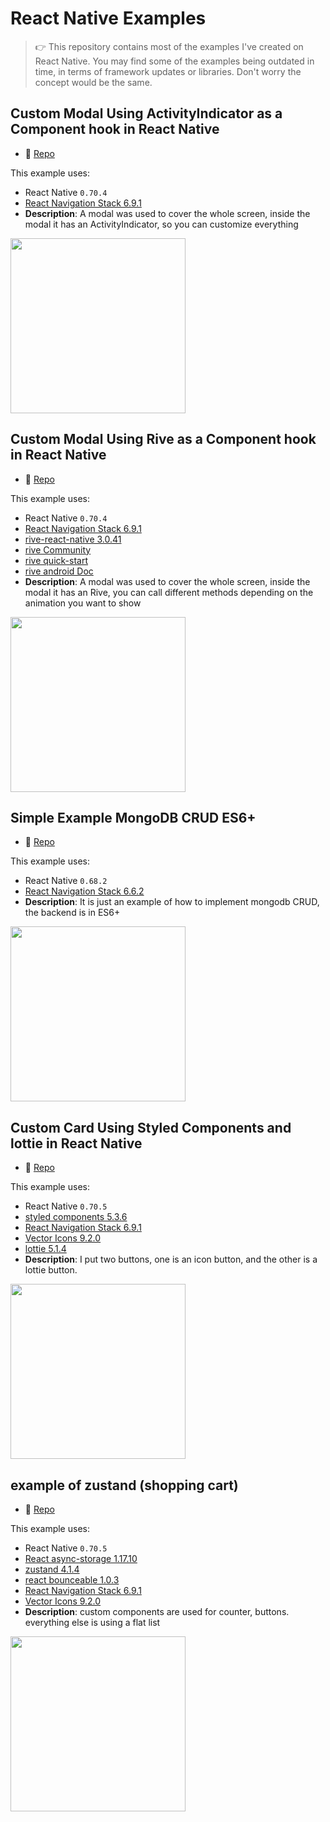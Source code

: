 # React Native Examples
<blockquote>
👉 This repository contains most of the examples I've created on React Native.
You may find some of the examples being outdated in time, in terms of framework updates or libraries. Don't worry the concept would be the same.
</blockquote>

## Custom Modal Using ActivityIndicator as a Component hook in React Native

- 🐙 [Repo](https://github.com/GerardoTovar/Examples-React-Gerardo/tree/main/BusyIndicator)

This example uses:
- React Native `0.70.4`
- [React Navigation Stack 6.9.1](https://reactnavigation.org/docs/getting-started)
- **Description**: A modal was used to cover the whole screen, 
inside the modal it has an ActivityIndicator, so you can customize everything

<img src="./img/BusyIndicator/Screenshot.gif" width="280"/>

## Custom Modal Using Rive as a Component hook in React Native

- 🐙 [Repo](https://github.com/GerardoTovar/Examples-React-Gerardo/tree/main/BusyIndicatorRive)

This example uses:
- React Native `0.70.4`
- [React Navigation Stack 6.9.1](https://reactnavigation.org/docs/getting-started)
- [rive-react-native 3.0.41](https://github.com/rive-app/rive-react-native)
- [rive Community](https://rive.app/community/)
- [rive quick-start](https://help.rive.app/runtimes/quick-start)
- [rive android Doc](https://github.com/rive-app/rive-android)
- **Description**: A modal was used to cover the whole screen, 
inside the modal it has an Rive, you can call different methods depending 
on the animation you want to show

<img src="./img/BusyIndicatorRive/Screenshot.gif" width="280"/>

## Simple Example MongoDB CRUD ES6+

- 🐙 [Repo](https://github.com/GerardoTovar/Examples-React-Gerardo/tree/main/RnMongoCRUD1)

This example uses:
- React Native `0.68.2`
- [React Navigation Stack 6.6.2](https://reactnavigation.org/docs/getting-started)
- **Description**: It is just an example of how to implement mongodb CRUD, the backend is in ES6+

<img src="./img/RnMongoCRUD1/Screenshot.gif" width="280"/>

## Custom Card Using Styled Components and lottie in React Native

- 🐙 [Repo](https://github.com/GerardoTovar/Examples-React-Gerardo/tree/main/RnLottieAnimation)

This example uses:
- React Native `0.70.5`
- [styled components 5.3.6](https://www.npmjs.com/package/styled-components)
- [React Navigation Stack 6.9.1](https://reactnavigation.org/docs/getting-started)
- [Vector Icons 9.2.0](https://www.npmjs.com/package/react-native-vector-icons)
- [lottie 5.1.4](https://github.com/lottie-react-native/lottie-react-native)
- **Description**: I put two buttons, one is an icon button, and the other is a lottie button.

<img src="./img/RnLottieAnimation/Screenshot.gif" width="280"/>

## example of zustand (shopping cart)

- 🐙 [Repo](https://github.com/GerardoTovar/Examples-React-Gerardo/tree/main/RnZustand)

This example uses:
- React Native `0.70.5`
- [React async-storage 1.17.10](https://www.npmjs.com/package/@react-native-async-storage/async-storage)
- [zustand 4.1.4](https://www.npmjs.com/package/zustand)
- [react bounceable 1.0.3](https://www.npmjs.com/package/@freakycoder/react-native-bounceable)
- [React Navigation Stack 6.9.1](https://reactnavigation.org/docs/getting-started)
- [Vector Icons 9.2.0](https://www.npmjs.com/package/react-native-vector-icons)
- **Description**: custom components are used for counter, buttons. everything else is using a flat list

<img src="./img/RnZustand/Screenshot.gif" width="280"/>